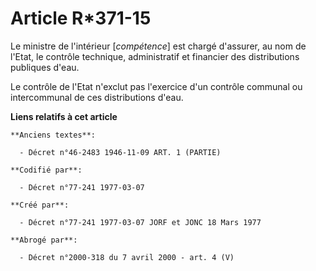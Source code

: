 # Article R*371-15

Le ministre de l'intérieur [*compétence*] est chargé d'assurer, au nom de l'Etat, le contrôle technique, administratif et
financier des distributions publiques d'eau.

Le contrôle de l'Etat n'exclut pas l'exercice d'un contrôle communal ou intercommunal de ces distributions d'eau.

**Liens relatifs à cet article**

	**Anciens textes**:

	  - Décret n°46-2483 1946-11-09 ART. 1 (PARTIE)

	**Codifié par**:

	  - Décret n°77-241 1977-03-07

	**Créé par**:

	  - Décret n°77-241 1977-03-07 JORF et JONC 18 Mars 1977

	**Abrogé par**:

	  - Décret n°2000-318 du 7 avril 2000 - art. 4 (V)
